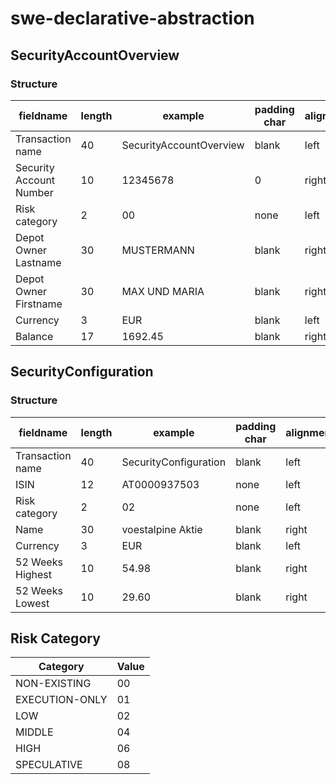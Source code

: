 # swe-declarative-abstraction

## SecurityAccountOverview

### Structure

fieldname | length | example | padding char | alignment
--------- | ------ | ------- | ------------ | ---------
Transaction name | 40 | SecurityAccountOverview | blank | left
Security Account Number | 10 | 12345678 | 0 | right
Risk category | 2 | 00 | none | left
Depot Owner Lastname | 30 | MUSTERMANN | blank | right
Depot Owner Firstname | 30 | MAX UND MARIA | blank | right
Currency | 3 | EUR | blank | left
Balance | 17 | 1692.45 | blank | right

## SecurityConfiguration

### Structure

fieldname | length | example | padding char | alignment
--------- | ------ | ------- | ------------ | ---------
Transaction name | 40 | SecurityConfiguration | blank | left
ISIN | 12 | AT0000937503 | none | left
Risk category | 2 | 02 | none | left
Name | 30 | voestalpine Aktie | blank | right
Currency | 3 | EUR | blank | left
52 Weeks Highest | 10 | 54.98 | blank | right
52 Weeks Lowest | 10 | 29.60 | blank | right

## Risk Category

Category | Value
-------- | -----
NON-EXISTING | 00
EXECUTION-ONLY | 01
LOW | 02
MIDDLE | 04
HIGH | 06
SPECULATIVE | 08



